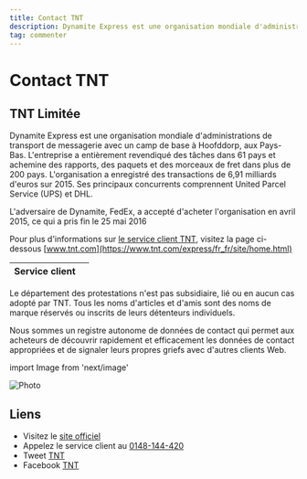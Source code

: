 ```yaml
---
title: Contact TNT
description: Dynamite Express est une organisation mondiale d'administrations de transport de messagerie avec un camp de base à Hoofddorp, aux Pays-Bas. L'entreprise a entièrement revendiqué des tâches dans 61 pays et achemine des rapports, des paquets et des morceaux de fret dans plus de 200 pays. L'organisation a enregistré des transactions de 6,91 milliards d'euros sur 2015. Ses principaux concurrents comprennent United Parcel Service (UPS) et DHL...
tag: commenter
---
```


# Contact TNT

## TNT Limitée

Dynamite Express est une organisation mondiale d'administrations de transport de messagerie avec un camp de base à Hoofddorp, aux Pays-Bas. L'entreprise a entièrement revendiqué des tâches dans 61 pays et achemine des rapports, des paquets et des morceaux de fret dans plus de 200 pays. L'organisation a enregistré des transactions de 6,91 milliards d'euros sur 2015. Ses principaux concurrents comprennent United Parcel Service (UPS) et DHL.

L'adversaire de Dynamite, FedEx, a accepté d'acheter l'organisation en avril 2015, ce qui a pris fin le 25 mai 2016

Pour plus d'informations sur [le service client TNT](https://lesservicesclients.fr/tnt/), visitez la page ci-dessous [www.tnt.com](https://www.tnt.com/express/fr_fr/site/home.html)

| **Service client** |                                                                                                         |
| ---------- | --------------------------------------------------------------------------------------------------------------------------- |
Le département des protestations n'est pas subsidiaire, lié ou en aucun cas adopté par TNT. Tous les noms d'articles et d'amis sont des noms de marque réservés ou inscrits de leurs détenteurs individuels.

Nous sommes un registre autonome de données de contact qui permet aux acheteurs de découvrir rapidement et efficacement les données de contact appropriées et de signaler leurs propres griefs avec d'autres clients Web.

import Image from 'next/image'

<Image
  src="/images/Logo-TNT.jpg"
  alt="Photo"
  width={210}
  height={120}
  priority
  className="next-image"
/>

## Liens

- Visitez le [site officiel](https://www.tnt.com/express/fr_fr/site/home.html)
- Appelez le service client au [0148-144-420](0148-144-420)
- Tweet [TNT](https://twitter.com/tntfrance)
- Facebook [TNT](https://www.facebook.com/TNTExpress.France/)

[^1]: Footnote **can have markup**

    and multiple paragraphs.

[^2]: Footnote text.

